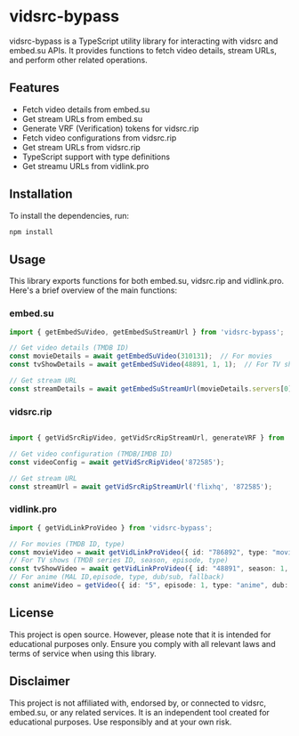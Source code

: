 # vidsrc-bypass

vidsrc-bypass is a TypeScript utility library for interacting with vidsrc and embed.su APIs. It provides functions to fetch video details, stream URLs, and perform other related operations.

## Features

- Fetch video details from embed.su
- Get stream URLs from embed.su
- Generate VRF (Verification) tokens for vidsrc.rip
- Fetch video configurations from vidsrc.rip
- Get stream URLs from vidsrc.rip
- TypeScript support with type definitions
- Get streamu URLs from vidlink.pro

## Installation

To install the dependencies, run:

```bash
npm install
```

## Usage

This library exports functions for both embed.su, vidsrc.rip and vidlink.pro. Here's a brief overview of the main functions:

### embed.su

```typescript
import { getEmbedSuVideo, getEmbedSuStreamUrl } from 'vidsrc-bypass';

// Get video details (TMDB ID)
const movieDetails = await getEmbedSuVideo(310131);  // For movies
const tvShowDetails = await getEmbedSuVideo(48891, 1, 1);  // For TV shows (series ID, season, episode)

// Get stream URL
const streamDetails = await getEmbedSuStreamUrl(movieDetails.servers[0].hash);
```

### vidsrc.rip

```typescript

import { getVidSrcRipVideo, getVidSrcRipStreamUrl, generateVRF } from 'vidsrc-bypass';

// Get video configuration (TMDB/IMDB ID)
const videoConfig = await getVidSrcRipVideo('872585');

// Get stream URL
const streamUrl = await getVidSrcRipStreamUrl('flixhq', '872585');
```

### vidlink.pro

```typescript
import { getVidLinkProVideo } from 'vidsrc-bypass';

// For movies (TMDB ID, type)
const movieVideo = await getVidLinkProVideo({ id: "786892", type: "movie" }); 
// For TV shows (TMDB series ID, season, episode, type) 
const tvShowVideo = await getVidLinkProVideo({ id: "48891", season: 1, episode: 1, type: "tv"});
// For anime (MAL ID,episode, type, dub/sub, fallback)
const animeVideo = getVideo({ id: "5", episode: 1, type: "anime", dub: true, fallback: true });
``` 

## License

This project is open source. However, please note that it is intended for educational purposes only. Ensure you comply with all relevant laws and terms of service when using this library.

## Disclaimer

This project is not affiliated with, endorsed by, or connected to vidsrc, embed.su, or any related services. It is an independent tool created for educational purposes. Use responsibly and at your own risk.
